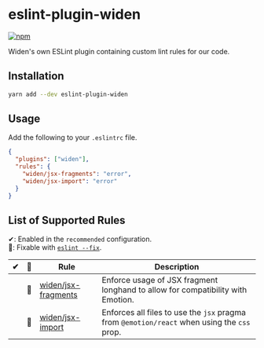 # eslint-plugin-widen

[![npm](https://img.shields.io/npm/v/eslint-plugin-widen)](https://www.npmjs.com/package/eslint-plugin-widen)

Widen's own ESLint plugin containing custom lint rules for our code.

## Installation

```bash
yarn add --dev eslint-plugin-widen
```

## Usage

Add the following to your `.eslintrc` file.

```json
{
  "plugins": ["widen"],
  "rules": {
    "widen/jsx-fragments": "error",
    "widen/jsx-import": "error"
  }
}
```

## List of Supported Rules

✔: Enabled in the `recommended` configuration.\
🔧: Fixable with
[`eslint --fix`](https://eslint.org/docs/user-guide/command-line-interface#fixing-problems).

| ✔  | 🔧  | Rule                                         | Description                                                                                 |
| :-: | :-: | -------------------------------------------- | ------------------------------------------------------------------------------------------- |
|     | 🔧  | [widen/jsx-fragments](docs/jsx-fragments.md) | Enforce usage of JSX fragment longhand to allow for compatibility with Emotion.             |
|     | 🔧  | [widen/jsx-import](docs/jsx-import.md)       | Enforces all files to use the `jsx` pragma from `@emotion/react` when using the `css` prop. |
